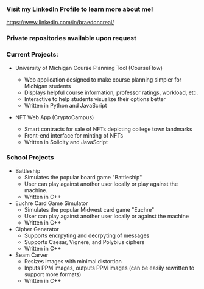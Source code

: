 ### Visit my LinkedIn Profile to learn more about me!
https://www.linkedin.com/in/braedoncreal/

### Private repositories available upon request
### Current Projects:
- University of Michigan Course Planning Tool (CourseFlow)
    - Web application designed to make course planning simpler for Michigan students
    - Displays helpful course information, professor ratings, workload, etc.
    - Interactive to help students visualize their options better
    - Written in Python and JavaScript

- NFT Web App (CryptoCampus)
    - Smart contracts for sale of NFTs depicting college town landmarks
    - Front-end interface for minting of NFTs
    - Written in Solidity and JavaScript


### School Projects
- Battleship
    - Simulates the popular board game "Battleship"
    - User can play against another user locally or play against the machine.
    - Written in C++
- Euchre Card Game Simulator
    - Simulates the popular Midwest card game "Euchre"
    - User can play against another user locally or against the machine
    - Written in C++
- Cipher Generator
    - Supports encrpyting and decrpyting of messages
    - Supports Caesar, Vignere, and Polybius ciphers
    - Written in C++
- Seam Carver
    - Resizes images with minimal distortion
    - Inputs PPM images, outputs PPM images (can be easily rewritten to support more formats)
    - Written in C++
